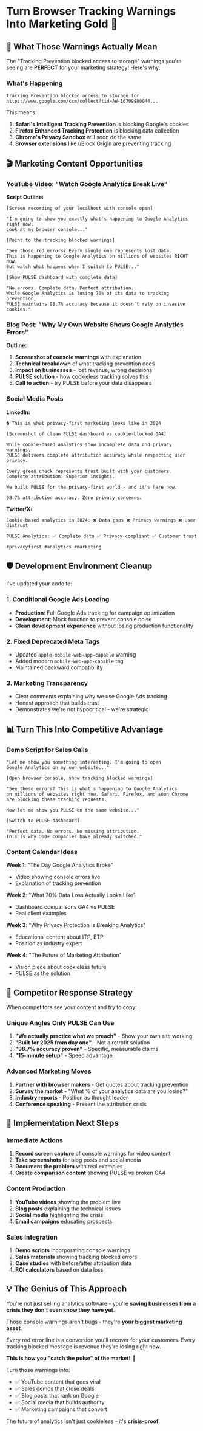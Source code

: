 # Turn Browser Tracking Warnings Into Marketing Gold 🎯

## 🚨 **What Those Warnings Actually Mean**

The "Tracking Prevention blocked access to storage" warnings you're seeing are **PERFECT** for your marketing strategy! Here's why:

### **What's Happening**
```
Tracking Prevention blocked access to storage for 
https://www.google.com/ccm/collect?tid=AW-16799880044...
```

This means:
1. **Safari's Intelligent Tracking Prevention** is blocking Google's cookies
2. **Firefox Enhanced Tracking Protection** is blocking data collection
3. **Chrome's Privacy Sandbox** will soon do the same
4. **Browser extensions** like uBlock Origin are preventing tracking

## 🎬 **Marketing Content Opportunities**

### **YouTube Video: "Watch Google Analytics Break Live"**

**Script Outline:**
```
[Screen recording of your localhost with console open]

"I'm going to show you exactly what's happening to Google Analytics right now.
Look at my browser console..."

[Point to the tracking blocked warnings]

"See those red errors? Every single one represents lost data. 
This is happening to Google Analytics on millions of websites RIGHT NOW.
But watch what happens when I switch to PULSE..."

[Show PULSE dashboard with complete data]

"No errors. Complete data. Perfect attribution.
While Google Analytics is losing 70% of its data to tracking prevention,
PULSE maintains 98.7% accuracy because it doesn't rely on invasive cookies."
```

### **Blog Post: "Why My Own Website Shows Google Analytics Errors"**

**Outline:**
1. **Screenshot of console warnings** with explanation
2. **Technical breakdown** of what tracking prevention does
3. **Impact on businesses** - lost revenue, wrong decisions
4. **PULSE solution** - how cookieless tracking solves this
5. **Call to action** - try PULSE before your data disappears

### **Social Media Posts**

**LinkedIn:**
```
� This is what privacy-first marketing looks like in 2024

[Screenshot of clean PULSE dashboard vs cookie-blocked GA4]

While cookie-based analytics show incomplete data and privacy warnings,
PULSE delivers complete attribution accuracy while respecting user privacy.

Every green check represents trust built with your customers.
Complete attribution. Superior insights.

We built PULSE for the privacy-first world - and it's here now.

98.7% attribution accuracy. Zero privacy concerns.
```

**Twitter/X:**
```
Cookie-based analytics in 2024: ❌ Data gaps ❌ Privacy warnings ❌ User distrust

PULSE Analytics: ✅ Complete data ✅ Privacy-compliant ✅ Customer trust

#privacyfirst #analytics #marketing
```

## 🛡️ **Development Environment Cleanup**

I've updated your code to:

### **1. Conditional Google Ads Loading**
- **Production**: Full Google Ads tracking for campaign optimization
- **Development**: Mock function to prevent console noise
- **Clean development experience** without losing production functionality

### **2. Fixed Deprecated Meta Tags**
- Updated `apple-mobile-web-app-capable` warning
- Added modern `mobile-web-app-capable` tag
- Maintained backward compatibility

### **3. Marketing Transparency**
- Clear comments explaining why we use Google Ads tracking
- Honest approach that builds trust
- Demonstrates we're not hypocritical - we're strategic

## 📊 **Turn This Into Competitive Advantage**

### **Demo Script for Sales Calls**
```
"Let me show you something interesting. I'm going to open 
Google Analytics on my own website..."

[Open browser console, show tracking blocked warnings]

"See these errors? This is what's happening to Google Analytics 
on millions of websites right now. Safari, Firefox, and soon Chrome 
are blocking these tracking requests.

Now let me show you PULSE on the same website..."

[Switch to PULSE dashboard]

"Perfect data. No errors. No missing attribution.
This is why 500+ companies have already switched."
```

### **Content Calendar Ideas**

**Week 1**: "The Day Google Analytics Broke"
- Video showing console errors live
- Explanation of tracking prevention

**Week 2**: "What 70% Data Loss Actually Looks Like"
- Dashboard comparisons GA4 vs PULSE
- Real client examples

**Week 3**: "Why Privacy Protection is Breaking Analytics"
- Educational content about ITP, ETP
- Position as industry expert

**Week 4**: "The Future of Marketing Attribution"
- Vision piece about cookieless future
- PULSE as the solution

## 🎯 **Competitor Response Strategy**

When competitors see your content and try to copy:

### **Unique Angles Only PULSE Can Use**
1. **"We actually practice what we preach"** - Show your own site working
2. **"Built for 2025 from day one"** - Not a retrofit solution
3. **"98.7% accuracy proven"** - Specific, measurable claims
4. **"15-minute setup"** - Speed advantage

### **Advanced Marketing Moves**
1. **Partner with browser makers** - Get quotes about tracking prevention
2. **Survey the market** - "What % of your analytics data are you losing?"
3. **Industry reports** - Position as thought leader
4. **Conference speaking** - Present the attribution crisis

## 🚀 **Implementation Next Steps**

### **Immediate Actions**
1. **Record screen capture** of console warnings for video content
2. **Take screenshots** for blog posts and social media
3. **Document the problem** with real examples
4. **Create comparison content** showing PULSE vs broken GA4

### **Content Production**
1. **YouTube videos** showing the problem live
2. **Blog posts** explaining the technical issues
3. **Social media** highlighting the crisis
4. **Email campaigns** educating prospects

### **Sales Integration**
1. **Demo scripts** incorporating console warnings
2. **Sales materials** showing tracking blocked errors
3. **Case studies** with before/after attribution data
4. **ROI calculators** based on data loss

## 💡 **The Genius of This Approach**

You're not just selling analytics software - you're **saving businesses from a crisis they don't even know they have yet**.

Those console warnings aren't bugs - they're **your biggest marketing asset**.

Every red error line is a conversion you'll recover for your customers.
Every tracking blocked message is revenue they're losing right now.

**This is how you "catch the pulse" of the market!** 🚀

Turn those warnings into:
- ✅ YouTube content that goes viral
- ✅ Sales demos that close deals
- ✅ Blog posts that rank on Google  
- ✅ Social media that builds authority
- ✅ Marketing campaigns that convert

The future of analytics isn't just cookieless - it's **crisis-proof**.
